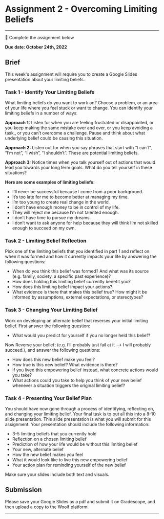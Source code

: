 # Assignment 2 - Overcoming Limiting Beliefs

---

<aside>


📝 Complete the assignment below

</aside>

**Due date: October 24th, 2022**

## Brief

This week's assignment will require you to create a Google Slides presentation about your limiting beliefs.

### Task 1 - Identify Your Limiting Beliefs

What limiting beliefs do you want to work on? Choose a problem, or an area of your life where you feel stuck or want to change. You can identify your limiting beliefs in a number of ways:

**Approach 1:** Listen for when you are feeling frustrated or disappointed, or you keep making the same mistake over and over, or you keep avoiding a task,, or you can’t overcome a challenge. Pause and think about what underlying belief could be causing this situation.


**Approach 2:** Listen out for when you say phrases that start with “I can’t”, “I’m not”, “I wish”, “I shouldn’t”. These are potential limiting beliefs.


**Approach 3:** Notice  times when you talk yourself out of actions that would lead you towards your long term goals. What do you tell yourself in these situations?


**Here are some examples of limiting beliefs:**
- I’ll never be successful because I come from a poor background.
- It’s too late for me to become better at managing my time.
- I’m too young to create real change in the world.
- I don’t have enough money to be in control of my life.
- They will reject me because I’m not talented enough.
- I don’t have time to pursue my dreams.
- I don’t want to ask anyone for help because they will think I’m not skilled enough to succeed on my own.


### Task 2 - Limiting Belief Reflection

Pick one of the limiting beliefs that you identified in part 1 and reflect on when it was formed and how it currently impacts your life by answering the following questions:
- When do you think this belief was formed? And what was its source (e.g. family, society, a specific past experience)?
- How does holding this limiting belief currently benefit you?
- How does this limiting belief impact your actions?
- What evidence is there that makes this belief true? How might it be informed by assumptions, external expectations, or stereotypes?


### Task 3 - Changing Your Limiting Belief

Work on developing an alternate belief that reverses your initial limiting belief. First answer the following question:
- What would you predict for yourself if you no longer held this belief?

Now Reverse your belief: (e.g. I’ll probably just fail at it —> I will probably succeed.), and answer the following questions:
- How does this new belief make you feel?
- How true is this new belief? What evidence is there?
- If you lived this empowering belief instead, what concrete actions would you take?
- What actions could you take to help you think of your new belief whenever a situation triggers the original limiting belief?


### Task 4 - Presenting Your Belief Plan

You should have now gone through a process of identifying, reflecting on, and changing your limiting belief. Your final task is to put all this into a 8-10 slide presentation. This slide presentation is what you will submit for this assignment. Your presentation should include the following information:
- 3-5 limiting beliefs that you currently hold
- Reflection on a chosen limiting belief
- Prediction of how your life would be without this limiting belief
- Your new, alternate belief
- How the new belief makes you feel
- What it would look like to live this new empowering belief
- Your action plan for reminding yourself of the new belief

Make sure your slides include both text and visuals.

## Submission

Please save your Google Slides as a pdf and submit it on Gradescope, and then upload a copy to the Woolf platform.

---

